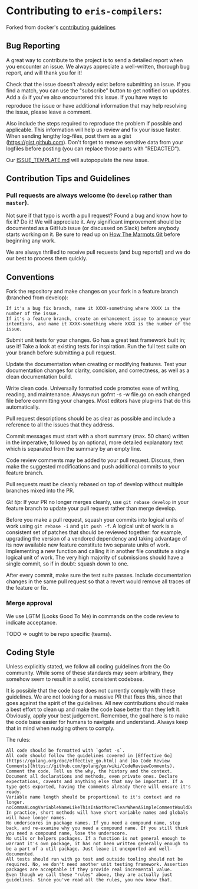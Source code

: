 # Contributing to `eris-compilers`:
Forked from docker's [contributing guidelines](https://github.com/docker/docker/blob/master/CONTRIBUTING.md)

## Bug Reporting

A great way to contribute to the project is to send a detailed report when you encounter an issue. We always appreciate a well-written, thorough bug report, and will thank you for it!

Check that the issue doesn't already exist before submitting an issue. If you find a match, you can use the "subscribe" button to get notified on updates. Add a :+1: if you've also encountered this issue. If you have ways to reproduce the issue or have additional information that may help resolving the issue, please leave a comment.

Also include the steps required to reproduce the problem if possible and applicable. This information will help us review and fix your issue faster. When sending lengthy log-files, post them as a gist (https://gist.github.com). Don't forget to remove sensitive data from your logfiles before posting (you can replace those parts with "REDACTED").

Our [ISSUE_TEMPLATE.md](ISSUE_TEMPLATE.md) will autopopulate the new issue.

## Contribution Tips and Guidelines

### Pull requests are always welcome (to `develop` rather than `master`).

Not sure if that typo is worth a pull request? Found a bug and know how to fix it? Do it! We will appreciate it. Any significant improvement should be documented as a GitHub issue (or discussed on Slack) before anybody starts working on it. Be sure to read up on [How The Marmots Git](https://github.com/monax/coding/wiki/How-The-Marmots-Git) before beginning any work.

We are always thrilled to receive pull requests (and bug reports!) and we do our best to process them quickly. 

## Conventions

Fork the repository and make changes on your fork in a feature branch (branched from develop):

    If it's a bug fix branch, name it XXXX-something where XXXX is the number of the issue.
    If it's a feature branch, create an enhancement issue to announce your intentions, and name it XXXX-something where XXXX is the number of the issue.

Submit unit tests for your changes. Go has a great test framework built in; use it! Take a look at existing tests for inspiration. Run the full test suite on your branch before submitting a pull request.

Update the documentation when creating or modifying features. Test your documentation changes for clarity, concision, and correctness, as well as a clean documentation build. 

Write clean code. Universally formatted code promotes ease of writing, reading, and maintenance. Always run gofmt -s -w file.go on each changed file before committing your changes. Most editors have plug-ins that do this automatically.

Pull request descriptions should be as clear as possible and include a reference to all the issues that they address.

Commit messages must start with a short summary (max. 50 chars) written in the imperative, followed by an optional, more detailed explanatory text which is separated from the summary by an empty line.

Code review comments may be added to your pull request. Discuss, then make the suggested modifications and push additional commits to your feature branch. 

Pull requests must be cleanly rebased on top of develop without multiple branches mixed into the PR.

*Git tip:* If your PR no longer merges cleanly, use `git rebase develop` in your feature branch to update your pull request rather than merge develop.

Before you make a pull request, squash your commits into logical units of work using `git rebase -i` and `git push -f`. A logical unit of work is a consistent set of patches that should be reviewed together: for example, upgrading the version of a vendored dependency and taking advantage of its now available new feature constitute two separate units of work. Implementing a new function and calling it in another file constitute a single logical unit of work. The very high majority of submissions should have a single commit, so if in doubt: squash down to one.

After every commit, make sure the test suite passes. Include documentation changes in the same pull request so that a revert would remove all traces of the feature or fix.

### Merge approval

We use LGTM (Looks Good To Me) in commands on the code review to indicate acceptance. 

TODO => ought to be repo specific (teams).

## Coding Style

Unless explicitly stated, we follow all coding guidelines from the Go community. While some of these standards may seem arbitrary, they somehow seem to result in a solid, consistent codebase.

It is possible that the code base does not currently comply with these guidelines. We are not looking for a massive PR that fixes this, since that goes against the spirit of the guidelines. All new contributions should make a best effort to clean up and make the code base better than they left it. Obviously, apply your best judgement. Remember, the goal here is to make the code base easier for humans to navigate and understand. Always keep that in mind when nudging others to comply.

The rules:

    All code should be formatted with `gofmt -s`.
    All code should follow the guidelines covered in [Effective Go](https://golang.org/doc/effective_go.html) and [Go Code Review Comments](https://github.com/golang/go/wiki/CodeReviewComments).
    Comment the code. Tell us the why, the history and the context.
    Document all declarations and methods, even private ones. Declare expectations, caveats and anything else that may be important. If a type gets exported, having the comments already there will ensure it's ready.
    Variable name length should be proportional to it's context and no longer. noCommaALongVariableNameLikeThisIsNotMoreClearWhenASimpleCommentWouldDo. In practice, short methods will have short variable names and globals will have longer names.
    No underscores in package names. If you need a compound name, step back, and re-examine why you need a compound name. If you still think you need a compound name, lose the underscore.
    No utils or helpers packages. If a function is not general enough to warrant it's own package, it has not been written generally enough to be a part of a util package. Just leave it unexported and well-documented.
    All tests should run with go test and outside tooling should not be required. No, we don't need another unit testing framework. Assertion packages are acceptable if they provide real incremental value.
    Even though we call these "rules" above, they are actually just guidelines. Since you've read all the rules, you now know that.
